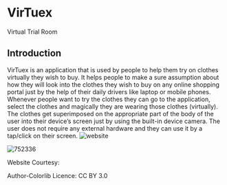 # VirTuex
Virtual Trial Room
## Introduction
VirTuex is an application that is used by people to help them try on clothes virtually they wish to buy.  It helps people to make a sure assumption about how they will look into the clothes they wish to buy on any online shopping portal just by the help of their daily drivers like laptop or mobile phones. Whenever people want to try the clothes they can go to the application, select the clothes and magically they are wearing those clothes (virtually). The clothes get superimposed on the appropriate part of the body of the user into their device’s screen just by using the built-in device camera. The user does not require any external hardware and they can use it by a tap/click on their screen.
![website](https://user-images.githubusercontent.com/42516515/69616814-370fb280-105d-11ea-9d44-798d5cb8346f.PNG)

![752336](https://user-images.githubusercontent.com/42516515/69616926-69211480-105d-11ea-90fa-ff501b07bce8.jpg)

Website Courtesy:


Author-Colorlib
Licence: CC BY 3.0
